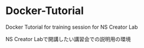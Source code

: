 # Docker-Tutorial
Docker Tutorial for training session for NS Creator Lab

NS Creator Labで開講したい講習会での説明用の環境
